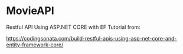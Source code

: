 # MovieAPI
Restful API Using ASP.NET CORE with EF
Tutorial from:

https://codingsonata.com/build-restful-apis-using-asp-net-core-and-entity-framework-core/

